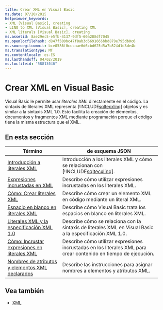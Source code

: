 ```yaml
---
title: Crear XML en Visual Basic
ms.date: 07/20/2015
helpviewer_keywords:
- XML [Visual Basic], creating
- LINQ to XML [Visual Basic], creating XML
- XML literals [Visual Basic], creating
ms.assetid: 8ae29ec5-e5fb-4137-9df5-60a288df7045
ms.openlocfilehash: d847f589bc47f8ab3d6691666bbd879e795db0c6
ms.sourcegitcommit: bce0586f0cccaae6d6cbd625d5a7b824d1d3de4b
ms.translationtype: MT
ms.contentlocale: es-ES
ms.lasthandoff: 04/02/2019
ms.locfileid: "58813046"
---
```

# <a name="creating-xml-in-visual-basic"></a>Crear XML en Visual Basic
Visual Basic le permite usar *literales XML* directamente en el código. La sintaxis de literales XML representa [!INCLUDE[sqltecxlinq](~/includes/sqltecxlinq-md.md)] objetos y es similar a la sintaxis XML 1.0. Esto facilita la creación de elementos, documentos y fragmentos XML mediante programación porque el código tiene la misma estructura que el XML.  
  
## <a name="in-this-section"></a>En esta sección  
  
|Término|de esquema JSON|  
|---|---|  
|[Introducción a literales XML](../../../../visual-basic/programming-guide/language-features/xml/xml-literals-overview.md)|Introducción a los literales XML y cómo se relacionan con [!INCLUDE[sqltecxlinq](~/includes/sqltecxlinq-md.md)].|  
|[Expresiones incrustadas en XML](../../../../visual-basic/programming-guide/language-features/xml/embedded-expressions-in-xml.md)|Describe cómo utilizar expresiones incrustadas en los literales XML.|  
|[Cómo: Crear literales XML](../../../../visual-basic/programming-guide/language-features/xml/how-to-create-xml-literals.md)|Describe cómo crear un elemento XML en código mediante un literal XML.|  
|[Espacio en blanco en literales XML](../../../../visual-basic/programming-guide/language-features/xml/white-space-in-xml-literals.md)|Describe cómo Visual Basic trata los espacios en blanco en literales XML.|  
|[Literales XML y la especificación XML 1.0](../../../../visual-basic/programming-guide/language-features/xml/xml-literals-and-the-xml-1-0-specification.md)|Describe cómo se relaciona con la sintaxis de literales XML en Visual Basic a la especificación XML 1.0.|  
|[Cómo: Incrustar expresiones en literales XML](../../../../visual-basic/programming-guide/language-features/xml/how-to-embed-expressions-in-xml-literals.md)|Describe cómo utilizar expresiones incrustadas en los literales XML para crear contenido en tiempo de ejecución.|  
|[Nombres de atributos y elementos XML declarados](../../../../visual-basic/programming-guide/language-features/xml/names-of-declared-xml-elements-and-attributes.md)|Describe las instrucciones para asignar nombres a elementos y atributos XML.|  
  
## <a name="see-also"></a>Vea también

- [XML](../../../../visual-basic/programming-guide/language-features/xml/index.md)
